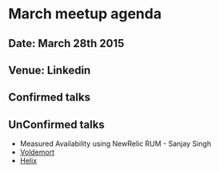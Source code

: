 March meetup agenda
===================

## Date: March 28th 2015

## Venue: Linkedin

## Confirmed talks


## UnConfirmed talks
  - Measured Availability using NewRelic RUM - Sanjay Singh
  - [Voldemort](http://www.project-voldemort.com/voldemort/)
  - [Helix](http://data.linkedin.com/opensource/helix)



